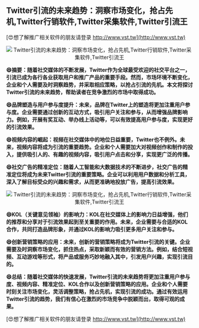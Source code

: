 ## **Twitter引流的未来趋势：洞察市场变化，抢占先机,Twitter行销软件,Twitter采集软件,Twitter引流王**

[😍想了解推广相关软件的朋友请登录 http://www.vst.tw](http://www.vst.tw)

 <center><img src="https://vst.tw/MP4/tuiguang/png/7.png" alt="Twitter引流的未来趋势：洞察市场变化，抢占先机,Twitter行销软件,Twitter采集软件,Twitter引流王"></center>

**😄摘要：随着社交媒体的不断发展，Twitter作为全球最受欢迎的社交平台之一，引流已成为各行各业获取用户和推广产品的重要手段。然而，市场环境不断变化，企业和个人需要及时洞察趋势，并采取相应策略，以抢占引流的先机。本文将探讨Twitter引流的未来趋势，帮助读者在竞争激烈的市场中取得成功。**

**😄品牌塑造与用户参与度提升：未来，品牌在Twitter上的塑造将更加注重用户参与度。企业需要通过创新的互动方式，吸引用户关注和参与，从而增强品牌影响力。例如，开展有奖互动、举办线上活动等，可以有效提高用户参与度，实现更好的引流效果。**

**😄视频内容的崛起：视频在社交媒体中的地位日益重要，Twitter也不例外。未来，视频内容将成为引流的重要趋势。企业和个人需要加大对视频创作和制作的投入，提供吸引人的、有趣的视频内容，吸引用户点击和分享，实现更广泛的传播。**

**😄社交广告的精准定位：随着人工智能和大数据技术的不断进步，社交广告的精准定位将成为未来Twitter引流的重要策略。企业可以利用用户数据和分析工具，深入了解目标受众的兴趣和需求，从而更准确地投放广告，提高引流效果。**

 <center><img src="https://vst.tw/MP4/tuiguang/png/3.png" alt="Twitter引流的未来趋势：洞察市场变化，抢占先机,Twitter行销软件,Twitter采集软件,Twitter引流王"></center>

**😄KOL（关键意见领袖）的影响力：KOL在社交媒体上的影响力日益增强，他们的推荐和分享对于引流效果起到至关重要的作用。未来，企业需要与合适的KOL合作，共同打造品牌形象，并通过KOL的影响力吸引更多用户关注和参与。**

**😄创新营销策略的应用：未来，创新的营销策略将成为Twitter引流的关键。企业需要及时洞察市场变化，抓住热点，采取新颖而有效的营销方法。例如，结合短视频、互动游戏等形式，将产品或服务巧妙地融入其中，引发用户兴趣，实现引流目的。**

**😄总结：随着社交媒体的快速发展，Twitter引流的未来趋势将更加注重用户参与度、视频内容、精准定位、KOL合作以及创新营销策略的应用。企业和个人需要时刻关注市场变化，灵活调整策略，抢占先机，实现引流的成功。通过有效运用Twitter引流的趋势，我们有信心在激烈的市场竞争中脱颖而出，取得可观的成果。**

[😍想了解推广相关软件的朋友请登录 http://www.vst.tw](http://www.vst.tw)



